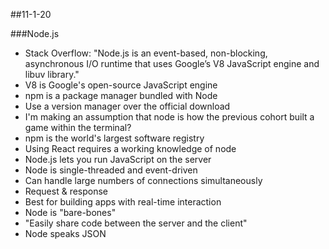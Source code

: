 ##11-1-20

###Node.js
- Stack Overflow: "Node.js is an event-based, non-blocking, asynchronous I/O runtime that uses Google’s V8 JavaScript engine and libuv library."
- V8 is Google's open-source JavaScript engine
- npm is a package manager bundled with Node
- Use a version manager over the official download
- I'm making an assumption that node is how the previous cohort built a game within the terminal?
- npm is the world's largest software registry
- Using React requires a working knowledge of node
- Node.js lets you run JavaScript on the server
- Node is single-threaded and event-driven
- Can handle large numbers of connections simultaneously
- Request & response
- Best for building apps with real-time interaction
- Node is "bare-bones"
- "Easily share code between the server and the client"
- Node speaks JSON
